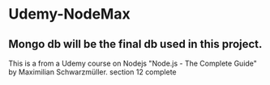 # Udemy-NodeMax

## Mongo db will be the final db used in this project.

This is a from a Udemy course on Nodejs "Node.js - The Complete Guide" by Maximilian Schwarzmüller.
section 12 complete
